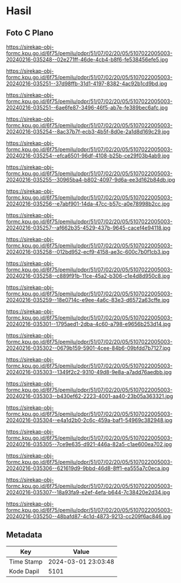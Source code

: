# Hasil

## Foto C Plano

https://sirekap-obj-formc.kpu.go.id/6f75/pemilu/pdpr/51/07/02/20/05/5107022005003-20240216-035248--02e271ff-46de-4cb4-b8f6-fe538456efe5.jpg

https://sirekap-obj-formc.kpu.go.id/6f75/pemilu/pdpr/51/07/02/20/05/5107022005003-20240216-035251--37d98ffb-31d1-4197-8382-4ac92b1cd9bd.jpg

https://sirekap-obj-formc.kpu.go.id/6f75/pemilu/pdpr/51/07/02/20/05/5107022005003-20240216-035251--6ae6fe87-3496-46f5-ab7e-fe389bec6afc.jpg

https://sirekap-obj-formc.kpu.go.id/6f75/pemilu/pdpr/51/07/02/20/05/5107022005003-20240216-035254--8ac37b7f-ecb3-4b5f-8d0e-2a1d8d169c29.jpg

https://sirekap-obj-formc.kpu.go.id/6f75/pemilu/pdpr/51/07/02/20/05/5107022005003-20240216-035254--efca6501-96df-4108-b25b-ce29f03b4ab9.jpg

https://sirekap-obj-formc.kpu.go.id/6f75/pemilu/pdpr/51/07/02/20/05/5107022005003-20240216-035255--30965ba4-b802-4097-9d6a-ee3d162b84db.jpg

https://sirekap-obj-formc.kpu.go.id/6f75/pemilu/pdpr/51/07/02/20/05/5107022005003-20240216-035256--e7abf901-14da-47cc-b57c-a0e78998b2cc.jpg

https://sirekap-obj-formc.kpu.go.id/6f75/pemilu/pdpr/51/07/02/20/05/5107022005003-20240216-035257--af662b35-4529-437b-9645-cacef4e94118.jpg

https://sirekap-obj-formc.kpu.go.id/6f75/pemilu/pdpr/51/07/02/20/05/5107022005003-20240216-035258--012bd952-ecf9-4158-ae3c-600c7b0f1cb3.jpg

https://sirekap-obj-formc.kpu.go.id/6f75/pemilu/pdpr/51/07/02/20/05/5107022005003-20240216-035258--c889f91b-11ce-45a2-b306-c1e4d8d950c8.jpg

https://sirekap-obj-formc.kpu.go.id/6f75/pemilu/pdpr/51/07/02/20/05/5107022005003-20240216-035259--18e0714c-e9ee-4a6c-83e3-d6572a63cffe.jpg

https://sirekap-obj-formc.kpu.go.id/6f75/pemilu/pdpr/51/07/02/20/05/5107022005003-20240216-035301--1795aed1-2dba-4c60-a798-e9656b253d14.jpg

https://sirekap-obj-formc.kpu.go.id/6f75/pemilu/pdpr/51/07/02/20/05/5107022005003-20240216-035302--0679b159-5901-4cee-84b6-09bfdd7b7127.jpg

https://sirekap-obj-formc.kpu.go.id/6f75/pemilu/pdpr/51/07/02/20/05/5107022005003-20240216-035303--1349f2c2-9310-49d8-9e8a-a7add76aedbb.jpg

https://sirekap-obj-formc.kpu.go.id/6f75/pemilu/pdpr/51/07/02/20/05/5107022005003-20240216-035303--b430ef62-2223-4001-aa40-23b05a363321.jpg

https://sirekap-obj-formc.kpu.go.id/6f75/pemilu/pdpr/51/07/02/20/05/5107022005003-20240216-035304--e4a1d2b0-2c6c-459a-baf1-54969c382948.jpg

https://sirekap-obj-formc.kpu.go.id/6f75/pemilu/pdpr/51/07/02/20/05/5107022005003-20240216-035305--7ce9e635-d921-446a-82a5-c1ae600ea702.jpg

https://sirekap-obj-formc.kpu.go.id/6f75/pemilu/pdpr/51/07/02/20/05/5107022005003-20240216-035306--621619d9-9bbd-46d8-8ff1-ea555a7c0eca.jpg

https://sirekap-obj-formc.kpu.go.id/6f75/pemilu/pdpr/51/07/02/20/05/5107022005003-20240216-035307--18a93fa9-e2ef-4efa-b644-7c38420e2d34.jpg

https://sirekap-obj-formc.kpu.go.id/6f75/pemilu/pdpr/51/07/02/20/05/5107022005003-20240216-035250--48bafd87-4c1d-4873-9213-cc209f6ac846.jpg


## Metadata

| Key        | Value               |
| ---------- | ------------------- |
| Time Stamp | 2024-03-01 23:03:48 |
| Kode Dapil | 5101                |



